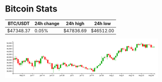 # Bitcoin Stats

BTC/USDT|24h change|24h high|24h low|
|---|---|---|---|
|$47348.37|0.05%|$47836.69|$46512.00|

<img src="./chart.svg">

